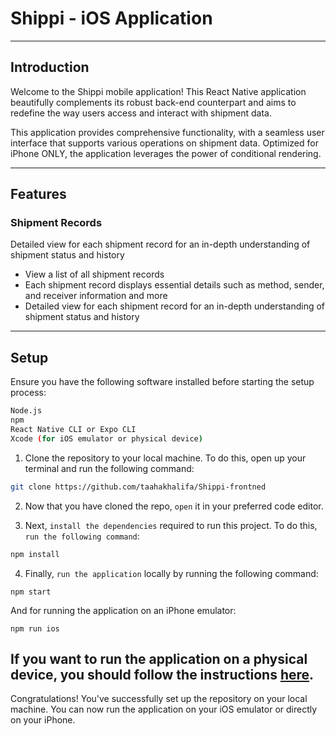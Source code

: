 # Shippi - iOS Application

---

## Introduction

Welcome to the Shippi mobile application! This React Native application beautifully complements its robust back-end counterpart and aims to redefine the way users access and interact with shipment data.

This application provides comprehensive functionality, with a seamless user interface that supports various operations on shipment data. Optimized for iPhone ONLY, the application leverages the power of conditional rendering.

---

## Features

### Shipment Records

Detailed view for each shipment record for an in-depth understanding of shipment status and history

-   View a list of all shipment records
-   Each shipment record displays essential details such as method, sender, and receiver information and more
-   Detailed view for each shipment record for an in-depth understanding of shipment status and history

---

## Setup

Ensure you have the following software installed before starting the setup process:

```bash
Node.js
npm
React Native CLI or Expo CLI
Xcode (for iOS emulator or physical device)
```

1. Clone the repository to your local machine. To do this, open up your terminal and run the following command:

```bash
git clone https://github.com/taahakhalifa/Shippi-frontned
```

2. Now that you have cloned the repo, `open` it in your preferred code editor.

3. Next, `install the dependencies` required to run this project. To do this, `run the following command`:

```bash
npm install
```

4. Finally, `run the application` locally by running the following command:

```
npm start
```

And for running the application on an iPhone emulator:

```
npm run ios
```

## If you want to run the application on a physical device, you should follow the instructions [here](https://reactnative.dev/docs/running-on-device).

Congratulations! You've successfully set up the repository on your local machine. You can now run the application on your iOS emulator or directly on your iPhone.
